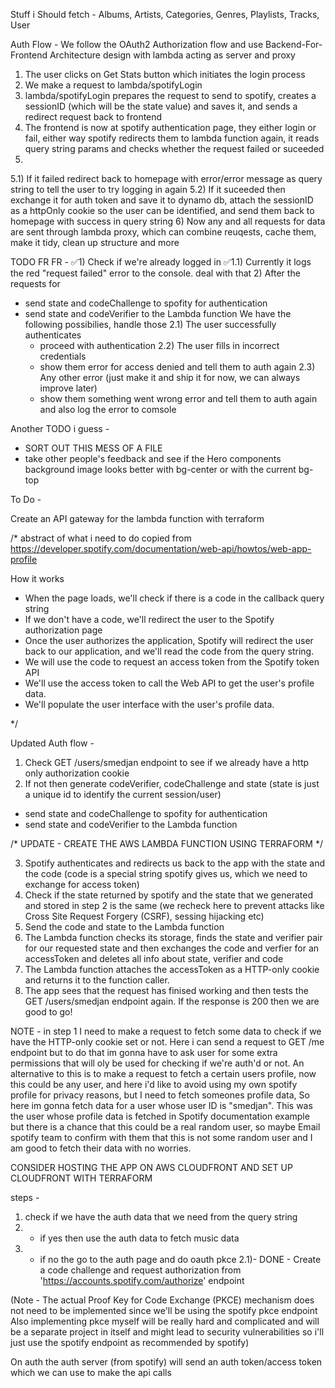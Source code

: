Stuff i Should fetch -
Albums, Artists, Categories, Genres, Playlists, Tracks, User


Auth Flow -
We follow the OAuth2 Authorization flow and use Backend-For-Frontend Architecture design with lambda acting as server and proxy
1) The user clicks on Get Stats button which initiates the login process
2) We make a request to lambda/spotifyLogin
3) lambda/spotifyLogin prepares the request to send to spotify, creates a sessionID (which will be the state value) and saves it, and sends a redirect request back to frontend
4) The frontend is now at spotify authentication page, they either login or fail, either way spotify redirects them to lambda function again, it reads query string params and checks whether the request failed or suceeded
5) 
  5.1) If it failed redirect back to homepage with error/error message as query string to tell the user to try logging in again
  5.2) If it suceeded then exchange it for auth token and save it to dynamo db, attach the sessionID as a httpOnly cookie so the user can be identified, and send them back to homepage with success in query string
6) Now any and all requests for data are sent through lambda proxy, which can combine reuqests, cache them, make it tidy, clean up structure and more











TODO FR FR - 
✅1) Check if we're already logged in
✅1.1) Currently it logs the red "request failed" error to the console. deal with that
2) After the requests for
  - send state and codeChallenge to spofity for authentication
  - send state and codeVerifier to the Lambda function
  We have the following possibilies, handle those
  2.1) The user successfully authenticates 
    - proceed with authentication
  2.2) The user fills in incorrect credentials
    - show them error for access denied and tell them to auth again
  2.3) Any other error (just make it and ship it for now, we can always improve later)
    - show them something went wrong error and tell them to auth again and also log the error to comsole









Another TODO i guess - 
- SORT OUT THIS MESS OF A FILE
- take other people's feedback and see if the Hero components background image looks better with bg-center or with the current bg-top


To Do -

Create an API gateway for the lambda function with terraform



/* abstract of what i need to do copied from https://developer.spotify.com/documentation/web-api/howtos/web-app-profile

How it works
- When the page loads, we'll check if there is a code in the callback query string
- If we don't have a code, we'll redirect the user to the Spotify authorization page
- Once the user authorizes the application, Spotify will redirect the user back to our application, and we'll read the code from the query string.
- We will use the code to request an access token from the Spotify token API
- We'll use the access token to call the Web API to get the user's profile data.
- We'll populate the user interface with the user's profile data.

*/

Updated Auth flow -
1) Check GET /users/smedjan endpoint to see if we already have a http only authorization cookie
2) If not then generate codeVerifier, codeChallenge and state (state is just a unique id to identify the current session/user)
- send state and codeChallenge to spofity for authentication
- send state and codeVerifier to the Lambda function

/* UPDATE - CREATE THE AWS LAMBDA FUNCTION USING TERRAFORM */

3) Spotify authenticates and redirects us back to the app with the state and the code (code is a special string spotify gives us, which we need to exchange for access token)
4) Check if the state returned by spotify and the state that we generated and stored in step 2 is the same (we recheck here to prevent attacks like Cross Site Request Forgery (CSRF), sessing hijacking etc)
5) Send the code and state to the Lambda function
6) The Lambda function checks its storage, finds the state and verifier pair for our requested state and then exchanges the code and verfier for an accessToken and deletes all info about state, verifier and code
7) The Lambda function attaches the accessToken as a HTTP-only cookie and returns it to the function caller.
8) The app sees that the request has finised working and then tests the GET /users/smedjan endpoint again. If the response is 200 then we are good to go! 


NOTE - in step 1 I need to make a request to fetch some data to check if we have the HTTP-only cookie set or not. Here i can send a request to GET /me endpoint but to do that im gonna have to ask user for some extra permissions that will oly be used for checking if we're auth'd or not. An alternative to this is to make a request to fetch a certain users profile, now this could be any user, and here i'd like to avoid using my own spotify profile for privacy reasons, but I need to fetch someones profile data, So here im gonna fetch data for a user whose user ID is "smedjan". This was the user whose profile data is fetched in Spotify documentation example but there is a chance that this could be a real random user, so maybe Email spotify team to confirm with them that this is not some random user and I am good to fetch their data with no worries.

CONSIDER HOSTING THE APP ON AWS CLOUDFRONT AND SET UP CLOUDFRONT WITH TERRAFORM

steps - 
1) check if we have the auth data that we need from the query string
2) - if yes then use the auth data to fetch music data
2) - if no the go to the auth page and do oauth pkce
  2.1)- DONE - Create a code challenge and request authorization from 'https://accounts.spotify.com/authorize' endpoint
  


  (Note - The actual Proof Key for Code Exchange (PKCE) mechanism does not need to be implemented since we'll be using the spotify pkce endpoint
  Also implementing pkce myself will be really hard and complicated and will be a separate project in itself and might lead to security vulnerabilities so i'll just use the spotify endpoint as recommended by spotify)

On auth the auth server (from spotify) will send an auth token/access token which we can use to make the api calls
